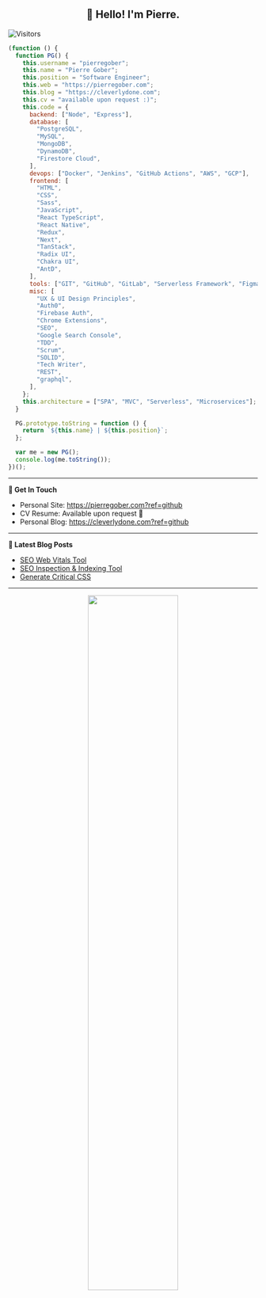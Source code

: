 <h2 align="center">👋 Hello! I'm Pierre.</h2>

![Visitors](https://visitor-badge.laobi.icu/badge?page_id=pierregober.pierregober)

```javascript
(function () {
  function PG() {
    this.username = "pierregober";
    this.name = "Pierre Gober";
    this.position = "Software Engineer";
    this.web = "https://pierregober.com";
    this.blog = "https://cleverlydone.com";
    this.cv = "available upon request :)";
    this.code = {
      backend: ["Node", "Express"],
      database: [
        "PostgreSQL",
        "MySQL",
        "MongoDB",
        "DynamoDB",
        "Firestore Cloud",
      ],
      devops: ["Docker", "Jenkins", "GitHub Actions", "AWS", "GCP"],
      frontend: [
        "HTML",
        "CSS",
        "Sass",
        "JavaScript",
        "React TypeScript",
        "React Native",
        "Redux",
        "Next",
        "TanStack",
        "Radix UI",
        "Chakra UI",
        "AntD",
      ],
      tools: ["GIT", "GitHub", "GitLab", "Serverless Framework", "Figma", "Framer"],
      misc: [
        "UX & UI Design Principles",
        "Auth0",
        "Firebase Auth",
        "Chrome Extensions",
        "SEO",
        "Google Search Console",
        "TDD",
        "Scrum",
        "SOLID",
        "Tech Writer",
        "REST",
        "graphql",
      ],
    };
    this.architecture = ["SPA", "MVC", "Serverless", "Microservices"];
  }

  PG.prototype.toString = function () {
    return `${this.name} | ${this.position}`;
  };

  var me = new PG();
  console.log(me.toString());
})();
```

---

**📢 Get In Touch**

- Personal Site: https://pierregober.com?ref=github
- CV Resume: Available upon request 🫡
- Personal Blog: https://cleverlydone.com?ref=github

---

**📝 Latest Blog Posts**

- [SEO Web Vitals Tool](https://cleverlydone.com/programmatically-process-urls-for-SEO-web-vitals)
- [SEO Inspection & Indexing Tool](https://cleverlydone.com/programmatically-process-urls-for-SEO-inspection-and-indexing)
- [Generate Critical CSS](https://cleverlydone.com/generate-critical-css-aka-above-the-fold-using-gulp)

---

<div align="center">
<img style="width: 60%" src="https://camo.githubusercontent.com/5e205e120907babfc9ee8532bd2da35e9febd420deb6f4b5641d3ea7bc5a3abd/68747470733a2f2f692e696d6775722e636f6d2f466534765044652e6a7067" />
</div>
